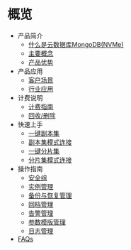 # 概览

* 产品简介
    * [什么是云数据库MongoDB(NVMe)](/mongodb_nvme/product/concept)
    * [主要概念](/mongodb_nvme/product/terminology)
    * [产品优势](/mongodb_nvme/product/superiority)
* 产品应用
    * [客户场景](/mongodb_nvme/use/user)
    * [行业应用](/mongodb_nvme/use/industry)
* 计费说明
    * [计费指南](/mongodb_nvme/price/bill)
    * [回收/删除](/mongodb_nvme/price/recycle)
* 快速上手
    * [一键副本集](/mongodb_nvme/quick/replicaset)
    * [副本集模式连接](/mongodb_nvme/quick/con-replicaset)
    * [一键分片集](/mongodb_nvme/quick/cluster)
    * [分片集模式连接](/mongodb_nvme/quick/con-shard)
* 操作指南
    * [安全组](/mongodb_nvme/guide/secgrp)
    * [实例管理](/mongodb_nvme/guide/instance)
    * [备份与恢复管理](/mongodb_nvme/guide/backup)
    * [回档管理](/mongodb_nvme/guide/recover)
    * [告警管理](/mongodb_nvme/guide/monitor)
    * [参数模版管理](/mongodb_nvme/guide/config_template)
    * [日志管理](/mongodb_nvme/guide/log_new)
* [FAQs](/mongodb_nvme/faqs)

